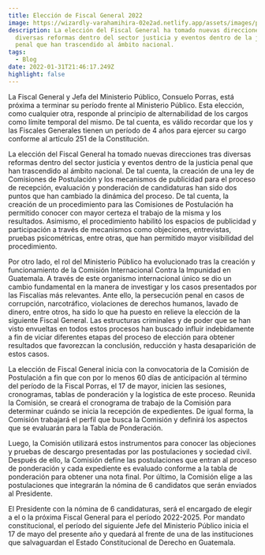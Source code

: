 ```yaml
---
title: Elección de Fiscal General 2022
image: https://wizardly-varahamihira-02e2ad.netlify.app/assets/images/posts/web_mp-15.png
description: La elección del Fiscal General ha tomado nuevas direcciones tras
  diversas reformas dentro del sector justicia y eventos dentro de la justicia
  penal que han trascendido al ámbito nacional.
tags:
  - Blog
date: 2022-01-31T21:46:17.249Z
highlight: false
---
```

<!--StartFragment-->

La Fiscal General y Jefa del Ministerio Público, Consuelo Porras, está próxima a terminar su período frente al Ministerio Público. Esta elección, como cualquier otra, responde al principio de alternabilidad de los cargos como límite temporal del mismo. De tal cuenta, es válido recordar que los y las Fiscales Generales tienen un período de 4 años para ejercer su cargo conforme al artículo 251 de la Constitución. 

La elección del Fiscal General ha tomado nuevas direcciones tras diversas reformas dentro del sector justicia y eventos dentro de la justicia penal que han trascendido al ámbito nacional. De tal cuenta, la creación de una ley de Comisiones de Postulación y los mecanismos de publicidad para el proceso de recepción, evaluación y ponderación de candidaturas han sido dos puntos que han cambiado la dinámica del proceso. De tal cuenta, la creación de un procedimiento para las Comisiones de Postulación ha permitido conocer con mayor certeza el trabajo de la misma y los resultados. Asimismo, el procedimiento habilitó los espacios de publicidad y participación a través de mecanismos como objeciones, entrevistas, pruebas psicométricas, entre otras, que han permitido mayor visibilidad del procedimiento. 

Por otro lado, el rol del Ministerio Público ha evolucionado tras la creación y funcionamiento de la Comisión Internacional Contra la Impunidad en Guatemala. A través de este organismo internacional único se dio un cambio fundamental en la manera de investigar y los casos presentados por las Fiscalías más relevantes. Ante ello, la persecución penal en casos de corrupción, narcotráfico, violaciones de derechos humanos, lavado de dinero, entre otros, ha sido lo que ha puesto en relieve la elección de la siguiente Fiscal General. Las estructuras criminales y de poder que se han visto envueltas en todos estos procesos han buscado influir indebidamente a fin de viciar diferentes etapas del proceso de elección para obtener resultados que favorezcan la conclusión, reducción y hasta desaparición de estos casos. 

La elección de Fiscal General inicia con la convocatoria de la Comisión de Postulación a fin que con por lo menos 60 días de anticipación al término del período de la Fiscal Porras, el 17 de mayor, inicien las sesiones, cronogramas, tablas de ponderación y la logística de este proceso. Reunida la Comisión, se creará el cronograma de trabajo de la Comisión para determinar cuándo se inicia la recepción de expedientes. De igual forma, la Comisión trabajará el perfil que busca la Comisión y definirá los aspectos que se evaluarán para la Tabla de Ponderación. 

Luego, la Comisión utilizará estos instrumentos para conocer las objeciones y pruebas de descargo presentadas por las postulaciones y sociedad civil. Después de ello, la Comisión define las postulaciones que entran al proceso de ponderación y cada expediente es evaluado conforme a la tabla de ponderación para obtener una nota final. Por último, la Comisión elige a las postulaciones que integrarán la nómina de 6 candidatos que serán enviados al Presidente. 

El Presidente con la nómina de 6 candidaturas, será el encargado de elegir a el o la próxima Fiscal General para el período 2022-2025. Por mandato constitucional, el período del siguiente Jefe del Ministerio Público inicia el 17 de mayo del presente año y quedará al frente de una de las instituciones que salvaguardan el Estado Constitucional de Derecho en Guatemala.



<!--EndFragment-->